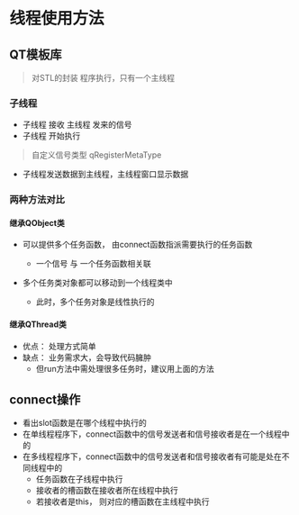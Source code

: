 # 线程使用方法

## QT模板库

> 对STL的封装
> 程序执行，只有一个主线程   

### 子线程

+ 子线程 接收 主线程 发来的信号
+ 子线程 开始执行

> 自定义信号类型 qRegisterMetaType

+ 子线程发送数据到主线程，主线程窗口显示数据


### 两种方法对比

#### 继承QObject类

+ 可以提供多个任务函数， 由connect函数指派需要执行的任务函数
  + 一个信号 与 一个任务函数相关联

+ 多个任务类对象都可以移动到一个线程类中
  + 此时，多个任务对象是线性执行的

#### 继承QThread类

+ 优点： 处理方式简单
+ 缺点： 业务需求大，会导致代码臃肿
  + 但run方法中需处理很多任务时，建议用上面的方法

## connect操作

+ 看出slot函数是在哪个线程中执行的
+ 在单线程程序下，connect函数中的信号发送者和信号接收者是在一个线程中的
+ 在多线程程序下，connect函数中的信号发送者和信号接收者有可能是处在不同线程中的
  + 任务函数在子线程中执行
  + 接收者的槽函数在接收者所在线程中执行
  + 若接收者是this， 则对应的槽函数在主线程中执行  


